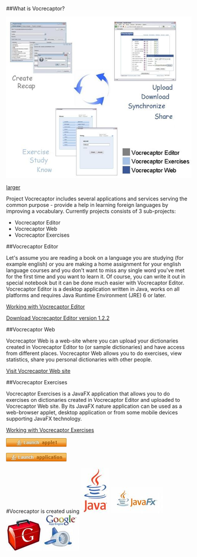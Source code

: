 ##What is Vocrecaptor?

![usecase](https://github.com/sandlex/vocrecaptor/blob/master/images/usecase/usecase.jpg)


[larger](https://github.com/sandlex/vocrecaptor/blob/master/images/usecase/usecasehorizontal.jpg)

Project Vocrecaptor includes several applications and services serving the common purpose - provide a help in learning foreign languages by improving a vocabulary. Currently projects consists of 3 sub-projects:
 * Vocrecaptor Editor
 * Vocrecaptor Web
 * Vocrecaptor Exercises

##Vocrecaptor Editor

Let's assume you are reading a book on a language you are studying (for example english) or you are making a home assignment for your english language courses and you don't want to miss any single word you've met for the first time and you want to learn it. Of course, you can write it out in special notebook but it can be done much easier with Vocrecaptor Editor.<br>
Vocrecaptor Editor is a desktop application written in Java, works on all platforms and requires Java Runtime Environment (JRE) 6 or later.

[Working with Vocrecaptor Editor](https://github.com/sandlex/vocrecaptor/blob/master/Editor.wiki)

[Download Vocrecaptor Editor version 1.2.2](http://vocrecaptor.googlecode.com/files/vocrecaptoreditor-v1.2.2.jar)

##Vocrecaptor Web

Vocrecaptor Web is a web-site where you can upload your dictionaries created in Vocrecaptor Editor to (or sample dictionaries) and have access from different places. Vocrecaptor Web allows you to do exercises, view statistics, share you personal dictionaries with other people.

[Visit Vocrecaptor Web site](http://vocrecaptor.appspot.com)

##Vocrecaptor Exercises

Vocrecaptor Exercises is a JavaFX application that allows you to do exercises on dictionaries created in Vocrecaptor Editor and uploaded to Vocrecaptor Web site. By its JavaFX nature application can be used as a web-browser applet, desktop application or from some mobile devices supporting JavaFX technology.

[Working with Vocrecaptor Exercises](https://github.com/sandlex/vocrecaptor/blob/master/Exercises.wiki)

[![applet](https://github.com/sandlex/vocrecaptor/blob/master/images/launchapplet.jpg)](http://vocrecaptor.appspot.com/exercises/Vocrecaptorexercises.html)

[![application](https://github.com/sandlex/vocrecaptor/blob/master/images/launchapplication.jpg)](http://vocrecaptor.appspot.com/exercises/Vocrecaptorexercises.jnlp)

#Vocrecaptor is created using
![java](https://github.com/sandlex/vocrecaptor/blob/master/images/java.jpg)
![javafx](https://github.com/sandlex/vocrecaptor/blob/master/images/javafx.jpg)
![gwt](https://github.com/sandlex/vocrecaptor/blob/master/images/gwt.jpg)
![gae](https://github.com/sandlex/vocrecaptor/blob/master/images/gae.jpg)
